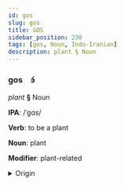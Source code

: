 ```yaml
---
id: gos
slug: gos
title: GOS
sidebar_position: 230
tags: [gos, Noun, Indo-Iranian]
description: plant § Noun
---
```


### gos&emsp;<span kind="abugida">ꜿ́</span>

*plant* **§** Noun

**IPA**: /ˈgɑs/

**Verb**: to be a plant

**Noun**: plant

**Modifier**: plant-related

<details>
    <summary>Origin</summary>
    Dhivehi ގަސް gas [ɡäs̺]<br/>
    <em>Indo-Iranian Language Family</em>
</details>